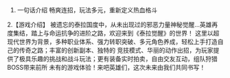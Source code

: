 1. 一句话介绍
畅爽连招，玩法多元，重新定义热血格斗

2.【游戏介绍】
被遗忘的泰拉国度中，从未出现过的邪恶力量神秘觉醒…英雄再度集结，踏上与命运抗争的进阶之路，欢迎来到《泰拉觉醒》的世界！
这里以超现代世界为背景，多种职业体系、强力转职突破、多元角色养成，轻松上手打造自己的传奇之路；丰富的创新副本、独特的
竞技模式、华丽的动作出招，为玩家提供了极具乐趣的挑战和战斗玩法；更有装备实时拍卖，自由交友互动，组队狩猎BOSS带来前所
未有的游戏体验！来吧英雄们，这次未来由我们共同书写！
